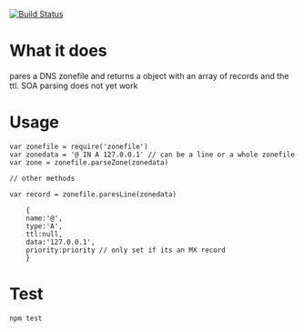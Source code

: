 [![Build Status](https://travis-ci.org/chrillo/zonefile.png?branch=master)](https://travis-ci.org/chrillo/zonefile)

What it does
============

pares a DNS zonefile and returns a object with an array of records and the ttl. SOA parsing does not yet work



Usage
=====

	var zonefile = require('zonefile')
	var zonedata = '@ IN A 127.0.0.1' // can be a line or a whole zonefile
	var zone = zonefile.parseZone(zonedata)	

	// other methods

	var record = zonefile.paresLine(zonedata)

		{
		name:'@',
		type:'A',
		ttl:null,
		data:'127.0.0.1',
		priority:priority // only set if its an MX record	
		}

Test
====

	npm test


